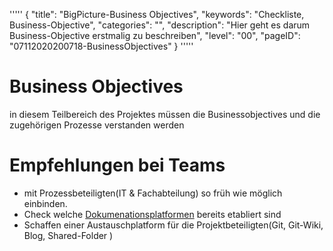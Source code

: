'''''
{
"title": "BigPicture-Business Objectives",
"keywords": "Checkliste, Business-Objective",
"categories": "",
"description": "Hier geht es darum Business-Objective erstmalig zu beschreiben",
"level": "00",
"pageID": "07112020200718-BusinessObjectives"
}
'''''

<h1>Business Objectives</h1>

in diesem Teilbereich des Projektes müssen die Businessobjectives und die  zugehörigen Prozesse verstanden werden


# Empfehlungen bei Teams
- mit Prozessbeteiligten(IT & Fachabteilung) so früh wie möglich einbinden.
- Check welche [Dokumenationsplatformen](./../../Informatik/Tools/Dokumentation/DocumenationsToolsOverview.md) bereits etabliert sind
- Schaffen einer Austauschplatform für die Projektbeteiligten(Git, Git-Wiki, Blog, Shared-Folder )
 